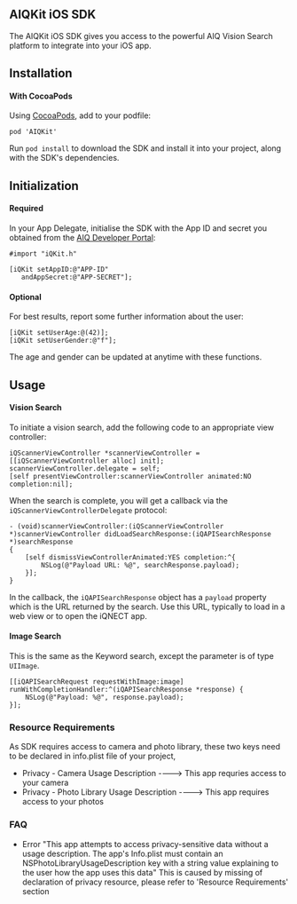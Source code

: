 AIQKit iOS SDK
-------------

The AIQKit iOS SDK gives you access to the powerful AIQ Vision Search platform
to integrate into your iOS app.

Installation
------------

#### With CocoaPods

Using [CocoaPods](https://cocoapods.org), add to your podfile:

```
pod 'AIQKit'
```

Run `pod install` to download the SDK and install it into your project, along with the SDK's dependencies.


Initialization
---------------

#### Required

In your App Delegate, initialise the SDK with the App ID and secret you obtained from the [AIQ Developer Portal](http://developer.iqnect.org):

```objc
#import "iQKit.h"
```

```objc
[iQKit setAppID:@"APP-ID"
   andAppSecret:@"APP-SECRET"];
```

#### Optional

For best results, report some further information about the user:

```objc
[iQKit setUserAge:@(42)];
[iQKit setUserGender:@"f"]; 
```

The age and gender can be updated at anytime with these functions.

Usage
-----

#### Vision Search

To initiate a vision search, add the following code to an appropriate view controller:

```objc
iQScannerViewController *scannerViewController = [[iQScannerViewController alloc] init];
scannerViewController.delegate = self;
[self presentViewController:scannerViewController animated:NO completion:nil];
```

When the search is complete, you will get a callback via the `iQScannerViewControllerDelegate` protocol:

```objc
- (void)scannerViewController:(iQScannerViewController *)scannerViewController didLoadSearchResponse:(iQAPISearchResponse *)searchResponse
{    
    [self dismissViewControllerAnimated:YES completion:^{
		NSLog(@"Payload URL: %@", searchResponse.payload);
    }];
}
```

In the callback, the `iQAPISearchResponse` object has a `payload` property which is the URL returned by the search. Use this URL, typically to load in a web view or to open the iQNECT app.

#### Image Search

This is the same as the Keyword search, except the parameter is of type `UIImage`. 

```objc
[[iQAPISearchRequest requestWithImage:image] runWithCompletionHandler:^(iQAPISearchResponse *response) {
    NSLog(@"Payload: %@", response.payload); 
}];
```

### Resource Requirements

As SDK requires access to camera and photo library, these two keys need to be declared in info.plist file of your project,
   * Privacy - Camera Usage Description ----> This app requries access to your camera
   * Privacy - Photo Library Usage Description ----> This app requires access to your photos

### FAQ

* Error "This app attempts to access privacy-sensitive data without a usage description. The app's Info.plist must contain an NSPhotoLibraryUsageDescription key with a string value explaining to the user how the app uses this data"
This is caused by missing of declaration of privacy resource, please refer to 'Resource Requirements' section
